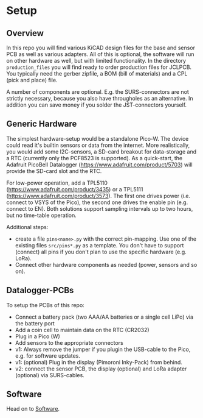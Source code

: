 Setup
=====

Overview
--------

In this repo you will find various KiCAD design files for the base
and sensor PCB as well as various adapters. All of this is optional, the
software will run on other hardware as well, but with limited
functionality. In the directory `production_files` you will find ready
to order production files for JCLPCB. You typically need the gerber
zipfile, a BOM (bill of materials) and a CPL (pick and place) file.

A number of components are optional. E.g. the SURS-connectors are not
strictly necessary, because you also have througholes as an alternative.
In addition you can save money if you solder the JST-connectors
yourself.


Generic Hardware
----------------

The simplest hardware-setup would be a standalone Pico-W. The device
could read it's builtin sensors or data from the internet. More realistically,
you would add some I2C-sensors, a SD-card breakout for data-storage
and a RTC (currently only the PCF8523 is supported). As a quick-start,
the Adafruit PicoBell Datalogger (<https://www.adafruit.com/product/5703>)
will provide the SD-card slot and the RTC.

For low-power operation, add a TPL5110 (<https://www.adafruit.com/product/3435>)
or a TPL5111 (<https://www.adafruit.com/product/3573>). The first one
drives power (i.e. connect to VSYS of the Pico), the second one
drives the enable pin (e.g. connect to EN). Both solutions support
sampling intervals up to two hours, but no time-table operation.

Additional steps:

  - create a file `pins<name>.py` with the correct pin-mapping. Use one
    of the existing files `src/pins*.py` as a template.
    You don't have to support (connect) all pins if you don't plan to
    use the specific hardware (e.g. LoRa).
  - Connect other hardware components as needed (power, sensors and so on).



Datalogger-PCBs
---------------

To setup the PCBs of this repo:

  - Connect a battery pack (two AAA/AA batteries or a single cell LiPo)
    via the battery port
  - Add a coin cell to maintain data on the RTC (CR2032)
  - Plug in a Pico (W)
  - Add sensors to the appropriate connectors
  - v1: Always remove the jumper if you plugin the USB-cable to the Pico, e.g.
    for software updates.
  - v1: (optional) Plug in the display (Pimoroni Inky-Pack) from behind.
  - v2: connect the sensor PCB, the display (optional) and LoRa adapter
    (optional) via SURS-cables.


Software
--------

Head on to [Software](./software.md).
